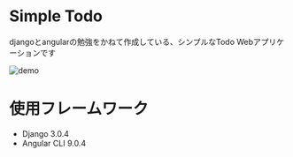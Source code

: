 # Simple Todo
djangoとangularの勉強をかねて作成している、シンプルなTodo Webアプリケーションです

![demo](https://user-images.githubusercontent.com/62134334/77857138-03f05200-71fc-11ea-8d59-bd79d3df1690.gif)


# 使用フレームワーク
* Django 3.0.4
* Angular CLI 9.0.4
